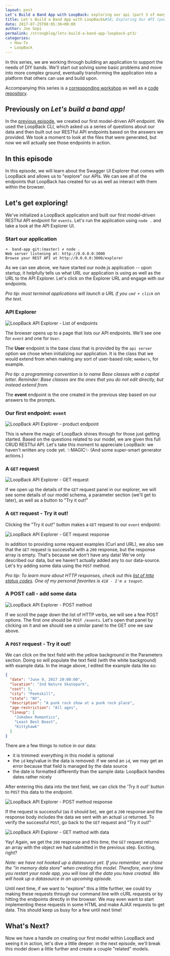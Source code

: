 ```yaml
---
layout: post
Let's Build a Band App with LoopBack: exploring our api (part 3 of many)
title: Let's Build a Band App with LoopBack&#58; Exploring Our API (part 3 of 8)
date: 2017-07-25T08:05:36+00:00
author: Joe Sepi
permalink: /strongblog/lets-build-a-band-app-loopback-pt3/
categories:
  - How-To
  - LoopBack
---
```


In this series, we are working through building an application to support the needs of DIY bands. We'll start out solving some basic problems and move into more complex ground, eventually transforming the application into a platform that others can use and build upon.

Accompanying this series is a [corresponding workshop](https://github.com/StrongLoop-Evangelists/workshop-band-app) as well as a [code repository](https://github.com/StrongLoop-Evangelists/band-app).

## Previously on _Let's build a band app!_

In the [previous episode](/strongblog/lets-build-a-band-app-loopback-pt2/), we created our first model-driven API endpoint. We used the LoopBack CLI, which asked us a series of questions about our data and then built out our RESTful API endpoints based on the answers we provided. We took a moment to look at the files that were generated, but now we will actually see those endpoints in action.

## In this episode

In this episode, we will learn about the Swagger UI Explorer that comes with LoopBack and allows us to "explore" our APIs. We can see all of the endpoints that LoopBack has created for us as well as interact with them within the browser.
<!--more-->
## Let's get exploring!

We've initialized a LoopBack application and built our first model-driven RESTful API endpoint for `events`. Let's run the application using `node .` and take a look at the API Explorer UI.

### Start our application

```
➜  band-app git:(master) ✗ node .
Web server listening at: http://0.0.0.0:3000
Browse your REST API at http://0.0.0.0:3000/explorer
```

As we can see above, we have started our node.js application -- upon startup, it helpfully tells us what URL our application is using as well as the URL to the API Explorer. Let's click on the Explorer URL and engage with our endpoints.

_Pro tip: most terminal applications will launch a URL if you `cmd + click` on the text._

### API Explorer

![LoopBack API Explorer - List of endpoints](https://strongloop.com/blog-assets/2017/band-app/api-explorer-02.png)

The browser opens up to a page that lists our API endpoints. We'll see one for `event` and one for `User`.

The **User** endpoint is the base class that is provided by the `api server` option we chose when initializing our application. It is the class that we would extend from when making any sort of user-based role; `members`, for example.

_Pro tip: a programming convention is to name Base classes with a capital letter. Reminder: Base classes are the ones that you do not edit directly, but instead extend from._

The **event** endpoint is the one created in the previous step based on our answers to the prompts.

### Our first endpoint: `event`

![LoopBack API Explorer - product endpoint](/https://strongloop.com/blog-assets/2017/band-app/api-explorer-03.png)

This is where the magic of LoopBack shines through for those just getting started. Based on the questions related to our model, we are given this full CRUD RESTful API. Let's take this moment to appreciate LoopBack: we haven't written any code yet. ✨MAGIC✨ (And some super-smart generator actions.)

### A `GET` request

![LoopBack API Explorer - GET request](https://strongloop.com/blog-assets/2017/band-app/api-explorer-04.png)

If we open up the details of the `GET` request panel in our explorer, we will see some details of our model schema, a parameter section (we'll get to later), as well as a button to "Try it out!"

### A `GET` request - Try it out!

Clicking the "Try it out!" button makes a `GET` request to our `event` endpoint:

![LoopBack API Explorer - GET request response](https://strongloop.com/blog-assets/2017/band-app/api-explorer-05.png)

In addition to providing some request examples (Curl and URL), we also see that the `GET` request is successful with a `200` response, but the response array is empty. That's because we don't have any data! We've only described our data, but we haven't actually added any to our data-source. Let's try adding some data using the `POST` method.

*Pro tip: To learn more about HTTP responses, check out this [list of http status codes](https://en.wikipedia.org/wiki/List_of_HTTP_status_codes). One of my personal favorites is `418 - I'm a teapot`.*

### A POST call - add some data

![LoopBack API Explorer - POST method](https://strongloop.com/blog-assets/2017/band-app/api-explorer-06.png)

If we scroll the page down the list of HTTP verbs, we will see a few POST options. The first one should be `POST /events`. Let's open that panel by clicking on it and we should see a similar panel to the GET one we saw above.

### A `POST` request - Try it out!

We can click on the text field with the yellow background in the Parameters section. Doing so will populate the text field (with the white background) with example data. In the image above, I edited the example data like so:

```json
{
  "date": "June 9, 2017 20:00:00",
  "location": "2nd Nature Skatepark",
  "cost": 5,
  "city": "Peekskill",
  "state": "NY",
  "description": "A punk rock show at a punk rock place",
  "age-restriction": "All ages",
  "lineup": [
    "Jukebox Romantics",
    "Least Best Beast",
    "Kittyhawk"
  ]
}

```

There are a few things to notice in our data:

- it is trimmed: everything in this model is optional
- the `id` key/value in the data is removed: if we send an `id`, we may get an error because that field is managed by the data source
- the date is formatted differently than the sample data: LoopBack handles dates rather nicely

After entering this data into the text field, we can click the 'Try it out!' button to `POST` this data to the endpoint.

![LoopBack API Explorer - POST method response](https://strongloop.com/blog-assets/2017/band-app/api-explorer-07.png)

If the request is successful (as it should be), we get a `200` response and the response body includes the data we sent with an actual `id` returned. To verify the successful `POST`, go back to the `GET` request and "Try it out!"

![LoopBack API Explorer - GET method with data](https://strongloop.com/blog-assets/2017/band-app/api-explorer-08.png)

Yay! Again, we get the `200` response and this time, the `GET` request returns an array with the object we had submitted in the previous step. Exciting, right?

*Note: we have not hooked up a datasource yet. If you remember, we chose the "in memory data store" when creating this model. Therefore, every time you restart your node app, you will lose all the data you have created. We will hook up a datasource in an upcoming episode.*

Until next time, if we want to "explore" this a little further, we could try making these requests through our command line with cURL requests or by hitting the endpoints directly in the browser. We may even want to start implementing these requests in some HTML and make AJAX requests to get data. This should keep us busy for a few until next time!

## What's Next?

Now we have a handle on creating our first model within LoopBack and seeing it in action, let's dive a little deeper: in the next episode, we'll break this model down a little further and create a couple "related" models.

